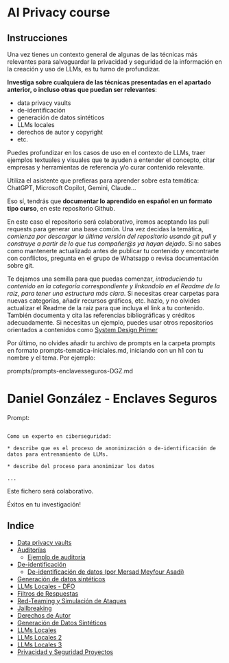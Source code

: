 # AI Privacy course

## Instrucciones

Una vez tienes un contexto general de algunas de las técnicas más relevantes para salvaguardar la privacidad y seguridad de la información en la creación y uso de LLMs, es tu turno de profundizar.

**Investiga sobre cualquiera de las técnicas presentadas en el apartado anterior, o incluso otras que puedan ser relevantes**:
- data privacy vaults
- de-identificación
- generación de datos sintéticos
- LLMs locales
- derechos de autor y copyright
- etc.


Puedes profundizar en los casos de uso en el contexto de LLMs, traer ejemplos textuales y visuales que te ayuden a entender el concepto, citar empresas y herramientas de referencia y/o curar contenido relevante.

Utiliza el asistente que prefieras para aprender sobre esta temática: ChatGPT, Microsoft Copilot, Gemini, Claude...

Eso sí, tendrás que **documentar lo aprendido en español en un formato tipo curso**, en este repositorio Github. 

En este caso el repositorio será colaborativo, iremos aceptando las pull requests para generar una base común. Una vez decidas la temática, *comienza por descargar la última versión del repositorio usando git pull y construye a partir de lo que tus compañer@s ya hayan dejado*. Si no sabes como mantenerte actualizado antes de publicar tu contenido y encontrarte con conflictos, pregunta en el grupo de Whatsapp o revisa documentación sobre git.

Te dejamos una semilla para que puedas comenzar, *introduciendo tu contenido en la categoría correspondiente y linkandolo en el Readme de la raiz, para tener una estructura más clara*. Si necesitas crear carpetas para nuevas categorías, añadir recursos gráficos, etc. hazlo, y no olvides actualizar el Readme de la raiz para que incluya el link a tu contenido. También documenta y cita las referencias bibliográficas y créditos adecuadamente. Si necesitas un ejemplo, puedes usar otros repositorios orientados a contenidos como [System Design Primer](https://github.com/donnemartin/system-design-primer)

Por último, no olvides añadir tu archivo de prompts en la carpeta prompts en formato prompts-tematica-iniciales.md, iniciando con un h1 con tu nombre y el tema. Por ejemplo:

prompts/prompts-enclavesseguros-DGZ.md

# Daniel González - Enclaves Seguros

Prompt:

```

Como un experto en ciberseguridad:

* describe que es el proceso de anonimización o de-identificación de datos para entrenamiento de LLMs.

* describe del proceso para anonimizar los datos

...

```

Este fichero será colaborativo.


Éxitos en tu investigación!



## Indice

- [Data privacy vaults](data-privacy-vaults/README.md)
- [Auditorías](auditorias/README.md)
  - [Ejemplo de auditoria](auditorias/ejemplo_auditoria_Anthropic.md)
- [De-identificación](de-identificacion/README.md)
  - [De-identificación de datos (por Mersad Meyfour Asadi)](tecnicas/de-identificacion/de-identificacion-MMA.md)
- [Generación de datos sintéticos](generacion_de_datos_sinteticos/README.md)
- [LLMs Locales - DFO](llms-locales-DFO/README.md)  
- [Filtros de Respuestas](filtros-de-respuestas/README.md)  
- [Red-Teaming y Simulación de Ataques](red-teaming/README.md)  
- [Jailbreaking](jailbreaking/README.md)  
- [Derechos de Autor](AI4Devs-Copyrights-&-Derechos-de-autor-MADV/README.md)
- [Generación de Datos Sintéticos](generacion_de_datos_sinteticos/README.md)
- [LLMs Locales](LLMs-locales/res/README.md)
- [LLMs Locales 2](llms-locales-DFO/README.md)
- [LLMs Locales 3](LLMs-LOCALES-TMS/LLMs-LOCALES/README.md)
- [Privacidad y Seguridad Proyectos](privacidad-seguridad-proyectos-tech/privacidad-seguridad-proyectos-tech.md)
